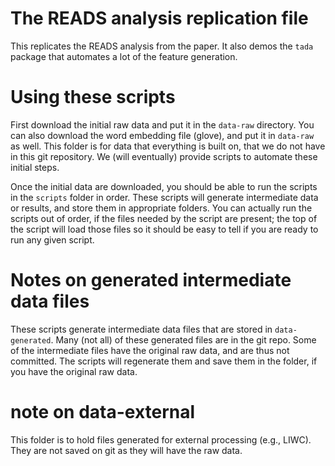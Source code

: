 # The READS analysis replication file

This replicates the READS analysis from the paper.
It also demos the `tada` package that automates a lot of the feature generation.

# Using these scripts
First download the initial raw data and put it in the `data-raw` directory.
You can also download the word embedding file (glove), and put it in `data-raw` as well.
This folder is for data that everything is built on, that we do not have in this git repository.
We (will eventually) provide scripts to automate these initial steps.

Once the initial data are downloaded, you should be able to run the scripts in the `scripts` folder in order.
These scripts will generate intermediate data or results, and store them in appropriate folders.
You can actually run the scripts out of order, if the files needed by the script are present; the top of the script will load those files so it should be easy to tell if you are ready to run any given script.

# Notes on generated intermediate data files
These scripts generate intermediate data files that are stored in `data-generated`.
Many (not all) of these generated files are in the git repo.
Some of the intermediate files have the original raw data, and are thus not committed.  The scripts will regenerate them and save them in the folder, if you have the original raw data.

# note on data-external
This folder is to hold files generated for external processing (e.g., LIWC).
They are not saved on git as they will have the raw data.
